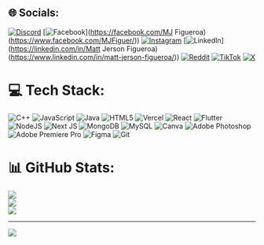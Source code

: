 ## 🌐 Socials:
[![Discord](https://img.shields.io/badge/Discord-%237289DA.svg?logo=discord&logoColor=white)](https://discord.gg/451049435279917056) [![Facebook](https://img.shields.io/badge/Facebook-%231877F2.svg?logo=Facebook&logoColor=white)](https://facebook.com/MJ Figueroa) (https://www.facebook.com/MJFiguer/)) [![Instagram](https://img.shields.io/badge/Instagram-%23E4405F.svg?logo=Instagram&logoColor=white)](https://instagram.com/mjmiiranda) [![LinkedIn](https://img.shields.io/badge/LinkedIn-%230077B5.svg?logo=linkedin&logoColor=white)](https://linkedin.com/in/Matt Jerson Figueroa)(https://www.linkedin.com/in/matt-jerson-figueroa/)) [![Reddit](https://img.shields.io/badge/Reddit-%23FF4500.svg?logo=Reddit&logoColor=white)](https://reddit.com/user/Mixui_) [![TikTok](https://img.shields.io/badge/TikTok-%23000000.svg?logo=TikTok&logoColor=white)](https://tiktok.com/@Mixui_) [![X](https://img.shields.io/badge/X-black.svg?logo=X&logoColor=white)](https://x.com/@MatttJerson) 

# 💻 Tech Stack:
![C++](https://img.shields.io/badge/c++-%2300599C.svg?style=for-the-badge&logo=c%2B%2B&logoColor=white) ![JavaScript](https://img.shields.io/badge/javascript-%23323330.svg?style=for-the-badge&logo=javascript&logoColor=%23F7DF1E) ![Java](https://img.shields.io/badge/java-%23ED8B00.svg?style=for-the-badge&logo=openjdk&logoColor=white) ![HTML5](https://img.shields.io/badge/html5-%23E34F26.svg?style=for-the-badge&logo=html5&logoColor=white) ![Vercel](https://img.shields.io/badge/vercel-%23000000.svg?style=for-the-badge&logo=vercel&logoColor=white) ![React](https://img.shields.io/badge/react-%2320232a.svg?style=for-the-badge&logo=react&logoColor=%2361DAFB) ![Flutter](https://img.shields.io/badge/Flutter-%2302569B.svg?style=for-the-badge&logo=Flutter&logoColor=white) ![NodeJS](https://img.shields.io/badge/node.js-6DA55F?style=for-the-badge&logo=node.js&logoColor=white) ![Next JS](https://img.shields.io/badge/Next-black?style=for-the-badge&logo=next.js&logoColor=white) ![MongoDB](https://img.shields.io/badge/MongoDB-%234ea94b.svg?style=for-the-badge&logo=mongodb&logoColor=white) ![MySQL](https://img.shields.io/badge/mysql-4479A1.svg?style=for-the-badge&logo=mysql&logoColor=white) ![Canva](https://img.shields.io/badge/Canva-%2300C4CC.svg?style=for-the-badge&logo=Canva&logoColor=white) ![Adobe Photoshop](https://img.shields.io/badge/adobe%20photoshop-%2331A8FF.svg?style=for-the-badge&logo=adobe%20photoshop&logoColor=white) ![Adobe Premiere Pro](https://img.shields.io/badge/Adobe%20Premiere%20Pro-9999FF.svg?style=for-the-badge&logo=Adobe%20Premiere%20Pro&logoColor=white) ![Figma](https://img.shields.io/badge/figma-%23F24E1E.svg?style=for-the-badge&logo=figma&logoColor=white) ![Git](https://img.shields.io/badge/git-%23F05033.svg?style=for-the-badge&logo=git&logoColor=white)
# 📊 GitHub Stats:
![](https://github-readme-stats.vercel.app/api?username=MattJerson&theme=dark&hide_border=false&include_all_commits=false&count_private=false)<br/>
![](https://github-readme-streak-stats.herokuapp.com/?user=MattJerson&theme=dark&hide_border=false)<br/>
![](https://github-readme-stats.vercel.app/api/top-langs/?username=MattJerson&theme=dark&hide_border=false&include_all_commits=false&count_private=false&layout=compact)

---
[![](https://visitcount.itsvg.in/api?id=MattJerson&icon=0&color=0)](https://visitcount.itsvg.in)

<!-- Proudly created with GPRM ( https://gprm.itsvg.in ) -->
